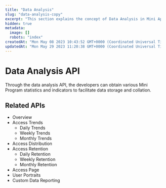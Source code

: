 ```yaml
---
title: "Data Analysis"
slug: "data-analysis-copy"
excerpt: "This section explains the concept of Data Analysis in Mini App."
hidden: true
metadata: 
  image: []
  robots: "index"
createdAt: "Mon May 08 2023 10:43:52 GMT+0000 (Coordinated Universal Time)"
updatedAt: "Mon May 29 2023 11:20:38 GMT+0000 (Coordinated Universal Time)"
---
```

# Data Analysis API

Through the data analysis API, the developers can obtain various Mini Program statistics and indicators to facilitate data storage and collation. 

## Related APIs

- Overview
- Access Trends
  - Daily Trends
  - Weekly Trends
  - Monthly Trends
- Access Distribution
- Access Retention
  - Daily Retention
  - Weekly Retention
  - Monthly Retention
- Access Page
- User Portraits
- Custom Data Reporting
